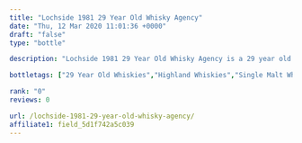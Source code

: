 ```yaml
---
title: "Lochside 1981 29 Year Old Whisky Agency"
date: "Thu, 12 Mar 2020 11:01:36 +0000"
draft: "false"
type: "bottle"

description: "Lochside 1981 29 Year Old Whisky Agency is a 29 year old single malt whisky from the Lochside whisky distillery (located in the Highland region). The best price currently available is from for only £ we don't have any review data for this single malt whisky yet, let us know what you think in the comments below."

bottletags: ["29 Year Old Whiskies","Highland Whiskies","Single Malt Whiskies","Spirit Caramel (E150A)","Vintage 1981 - Whiskies made in 1981","Whiskies may contain Spirit Caramel (E150A)","Whiskies of Scotland"]

rank: "0"
reviews: 0

url: /lochside-1981-29-year-old-whisky-agency/
affiliate1: field_5d1f742a5c039
---
```



